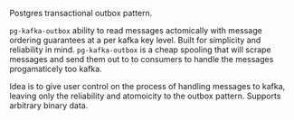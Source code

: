 Postgres transactional outbox pattern.

`pg-kafka-outbox` ability to read messages actomically with message ordering guarantees at a per kafka key level.
Built for simplicity and reliability in mind. `pg-kafka-outbox` is a cheap spooling
that will scrape messages and send them out to to consumers to handle the messages progamaticely too kafka.

Idea is to give user control on the process of handling messages to kafka, leaving only the reliability and atomoicity to
the outbox pattern. Supports arbitrary binary data.
